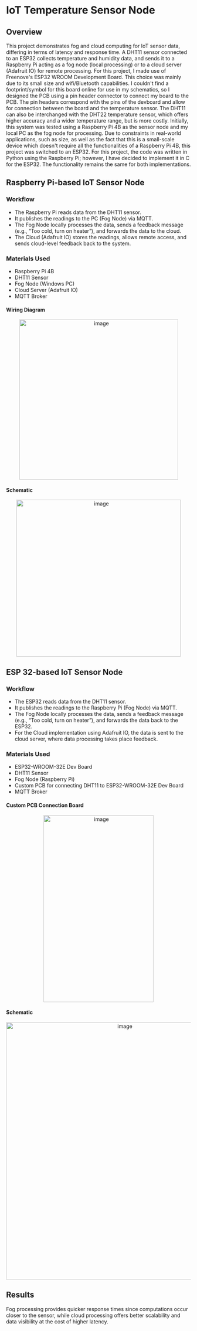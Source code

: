 # IoT Temperature Sensor Node
## Overview
This project demonstrates fog and cloud computing for IoT sensor data, differing in terms of latency and response time.
A DHT11 sensor connected to an ESP32 collects temperature and humidity data, and sends it to a Raspberry Pi acting as a fog node (local processing) or to a cloud server (Adafruit IO) for remote processing. For this project, I made use of Freenove's ESP32 WROOM Development Board. This choice was mainly due to its small size and wifi/Bluetooth capabilities. I couldn't find a footprint/symbol for this board online for use in my schematics, so I designed the PCB using a pin header connector to connect my board to the PCB. The pin headers correspond with the pins of the devboard and allow for connection between the board and the temperature sensor. The DHT11 can also be interchanged with the DHT22 temperature sensor, which offers higher accuracy and a wider temperature range, but is more costly.
Initially, this system was tested using a Raspberry Pi 4B as the sensor node and my local PC as the fog node for processing. Due to constraints in real-world applications, such as size, as well as the fact that this is a small-scale device which doesn't require all the functionalities of a Raspberry Pi 4B, this project was switched to an ESP32. For this project, the code was written in Python using the Raspberry Pi; however, I have decided to implement it in C for the ESP32. The functionality remains the same for both implementations.

## Raspberry Pi-based IoT Sensor Node
### Workflow
* The Raspberry Pi reads data from the DHT11 sensor.
* It publishes the readings to the PC (Fog Node) via MQTT.
* The Fog Node locally processes the data, sends a feedback message (e.g., “Too cold, turn on heater”), and forwards the data to the cloud.
* The Cloud (Adafruit IO) stores the readings, allows remote access, and sends cloud-level feedback back to the system.

### Materials Used
* Raspberry Pi 4B
* DHT11 Sensor
* Fog Node (Windows PC)
* Cloud Server (Adafruit IO)
* MQTT Broker

#### Wiring Diagram
<p align=center><img width="433" height="437" alt="image" src="https://github.com/user-attachments/assets/2df82816-ac34-46b1-88dd-9a2d2e15b375" />

#### Schematic
<p align=center><img width="448" height="428" alt="image" src="https://github.com/user-attachments/assets/b2a4b651-38d1-4a64-b0c2-801f958e6c78" />

## ESP 32-based IoT Sensor Node
### Workflow
* The ESP32 reads data from the DHT11 sensor.
* It publishes the readings to the Raspberry Pi (Fog Node) via MQTT.
* The Fog Node locally processes the data, sends a feedback message (e.g., “Too cold, turn on heater”), and forwards the data back to the ESP32.
* For the Cloud implementation using Adafruit IO, the data is sent to the cloud server, where data processing takes place feedback.

### Materials Used
* ESP32-WROOM-32E Dev Board
* DHT11 Sensor
* Fog Node (Raspberry Pi)
* Custom PCB for connecting DHT11 to ESP32-WROOM-32E Dev Board
* MQTT Broker

#### Custom PCB Connection Board
<p align=center /p><img width="300" height="510" alt="image" src="https://github.com/user-attachments/assets/4ed67f79-c707-4c5d-b568-2bedaba825a1" />

#### Schematic
<p align = center /p><img width="632" height="702" alt="image" src="https://github.com/user-attachments/assets/fc037a47-4225-458f-a211-8d8ac6c34095" />



## Results
Fog processing provides quicker response times since computations occur closer to the sensor, while cloud processing offers better scalability and data visibility at the cost of higher latency.

